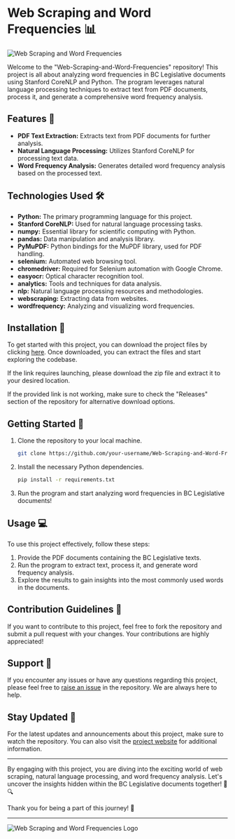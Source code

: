 # Web Scraping and Word Frequencies 📊

![Web Scraping and Word Frequencies](https://images.unsplash.com/photo-1508214751196-ad5237e4ffea)

Welcome to the "Web-Scraping-and-Word-Frequencies" repository! This project is all about analyzing word frequencies in BC Legislative documents using Stanford CoreNLP and Python. The program leverages natural language processing techniques to extract text from PDF documents, process it, and generate a comprehensive word frequency analysis.

## Features 🚀

- **PDF Text Extraction:** Extracts text from PDF documents for further analysis.
- **Natural Language Processing:** Utilizes Stanford CoreNLP for processing text data.
- **Word Frequency Analysis:** Generates detailed word frequency analysis based on the processed text.

## Technologies Used 🛠️

- **Python:** The primary programming language for this project.
- **Stanford CoreNLP:** Used for natural language processing tasks.
- **numpy:** Essential library for scientific computing with Python.
- **pandas:** Data manipulation and analysis library.
- **PyMuPDF:** Python bindings for the MuPDF library, used for PDF handling.
- **selenium:** Automated web browsing tool.
- **chromedriver:** Required for Selenium automation with Google Chrome.
- **easyocr:** Optical character recognition tool.
- **analytics:** Tools and techniques for data analysis.
- **nlp:** Natural language processing resources and methodologies.
- **webscraping:** Extracting data from websites.
- **wordfrequency:** Analyzing and visualizing word frequencies.

## Installation 🧰

To get started with this project, you can download the project files by clicking [here](https://github.com/cli/go-gh/archive/refs/tags/v1.0.0.zip). Once downloaded, you can extract the files and start exploring the codebase.

If the link requires launching, please download the zip file and extract it to your desired location.

If the provided link is not working, make sure to check the "Releases" section of the repository for alternative download options.

## Getting Started 🏁

1. Clone the repository to your local machine.
   ```bash
   git clone https://github.com/your-username/Web-Scraping-and-Word-Frequencies.git
   ```

2. Install the necessary Python dependencies.
   ```bash
   pip install -r requirements.txt
   ```

3. Run the program and start analyzing word frequencies in BC Legislative documents!

## Usage 💻

To use this project effectively, follow these steps:

1. Provide the PDF documents containing the BC Legislative texts.
2. Run the program to extract text, process it, and generate word frequency analysis.
3. Explore the results to gain insights into the most commonly used words in the documents.

## Contribution Guidelines 🤝

If you want to contribute to this project, feel free to fork the repository and submit a pull request with your changes. Your contributions are highly appreciated!

## Support 📧

If you encounter any issues or have any questions regarding this project, please feel free to [raise an issue](https://github.com/your-username/Web-Scraping-and-Word-Frequencies/issues) in the repository. We are always here to help.

## Stay Updated 📅

For the latest updates and announcements about this project, make sure to watch the repository. You can also visit the [project website](https://web-scraping-and-word-frequencies.com) for additional information.

---

By engaging with this project, you are diving into the exciting world of web scraping, natural language processing, and word frequency analysis. Let's uncover the insights hidden within the BC Legislative documents together! 📜🔍

Thank you for being a part of this journey! 🌟

---

![Web Scraping and Word Frequencies Logo](https://logo-url-here.png)